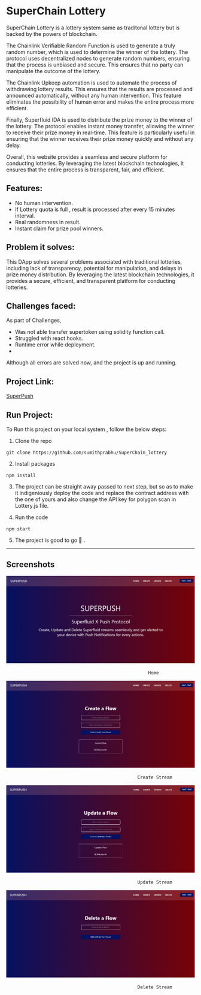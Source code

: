 
# SuperChain Lottery

SuperChain Lottery is a lottery system same as traditonal lottery but is backed by the powers of blockchain.

The Chainlink Verifiable Random Function is used to generate a truly random number, which is used to determine the winner of the lottery. The protocol uses decentralized nodes to generate random numbers, ensuring that the process is unbiased and secure. This ensures that no party can manipulate the outcome of the lottery.

The Chainlink Upkeep automation is used to automate the process of withdrawing lottery results. This ensures that the results are processed and announced automatically, without any human intervention. This feature eliminates the possibility of human error and makes the entire process more efficient.

Finally, Superfluid IDA is used to distribute the prize money to the winner of the lottery. The protocol enables instant money transfer, allowing the winner to receive their prize money in real-time. This feature is particularly useful in ensuring that the winner receives their prize money quickly and without any delay.

Overall, this website provides a seamless and secure platform for conducting lotteries. By leveraging the latest blockchain technologies, it ensures that the entire process is transparent, fair, and efficient.

Features:
-
- No human intervention.
- If Lottery quota is full , result is processed after every 15 minutes interval.
- Real randomness in result.
- Instant claim for prize pool winners.

Problem it solves:
-
This DApp solves several problems associated with traditional lotteries, including lack of transparency, potential for manipulation, and delays in prize money distribution. By leveraging the latest blockchain technologies, it provides a secure, efficient, and transparent platform for conducting lotteries.

Challenges faced:
-
As part of Challenges,
- Was not able transfer supertoken using solidity function call.
- Struggled with react hooks.
- Runtime error while deployment.
- 

Although all errors are solved now, and the project is up and running.

Project Link:
-
[SuperPush](https://superpush.netlify.app/)

Run Project:
-
To Run this project on your local system , follow the below steps:
1) Clone the repo
```
git clone https://github.com/sumithprabhu/SuperChain_lottery
```

2) Install packages
```
npm install 
```
3) The project can be straight away passed to next step, but so as to make it indigeniously deploy the code and replace the contract address with the one of yours and also change the API key for polygon scan in Lottery.js file.

4) Run the code
``` 
npm start
```
5) The project is good to go 🚀
.


___






## Screenshots

![App Screenshot](https://github.com/sumithprabhu/SuperPush_Dapp/blob/main/src/Images/Screenshot_20230129_223907.png?raw=true)

                                                         Home

![App Screenshot](https://github.com/sumithprabhu/SuperPush_Dapp/blob/main/src/Images/Screenshot_20230129_223925.png?raw=true)

                                                     Create Stream

![App Screenshot](https://github.com/sumithprabhu/SuperPush_Dapp/blob/main/src/Images/Screenshot_20230129_223953.png?raw=true)

                                                     Update Stream

![App Screenshot](https://github.com/sumithprabhu/SuperPush_Dapp/blob/main/src/Images/Screenshot_20230129_224017.png?raw=true)

                                                     Delete Stream